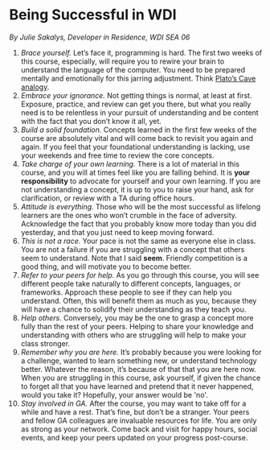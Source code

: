 # Being Successful in WDI

_By Julie Sakalys, Developer in Residence, WDI SEA 06_

1. _Brace yourself._ Let’s face it, programming is hard. The first two weeks of this course, especially, will require you to rewire your brain to understand the language of the computer. You need to be prepared mentally and emotionally for this jarring adjustment. Think [Plato’s Cave analogy](https://en.wikipedia.org/wiki/Allegory_of_the_Cave).
2. _Embrace your ignorance._ Not getting things is normal, at least at first. Exposure, practice, and review can get you there, but what you really need is to be relentless in your pursuit of understanding and be content with the fact that you don’t know it all, yet.
3. _Build a solid foundation._ Concepts learned in the first few weeks of the course are absolutely vital and will come back to revisit you again and again. If you feel that your foundational understanding is lacking, use your weekends and free time to review the core concepts.
4. _Take charge of your own learning._ There is a lot of material in this course, and you will at times feel like you are falling behind. It is **your responsibility** to advocate for yourself and your own learning. If you are not understanding a concept, it is up to you to raise your hand, ask for clarification, or review with a TA during office hours.
5. _Attitude is everything._ Those who will be the most successful as lifelong learners are the ones who won’t crumble in the face of adversity. Acknowledge the fact that you probably know more today than you did yesterday, and that you just need to keep moving forward.
6. _This is not a race._ Your pace is not the same as everyone else in class. You are not a failure if you are struggling with a concept that others seem to understand. Note that I said **seem**. Friendly competition is a good thing, and will motivate you to become better.
7. _Refer to your peers for help._ As you go through this course, you will see different people take naturally to different concepts, languages, or frameworks. Approach these people to see if they can help you understand. Often, this will benefit them as much as you, because they will have a chance to solidify their understanding as they teach you.
8. _Help others._ Conversely, you may be the one to grasp a concept more fully than the rest of your peers. Helping to share your knowledge and understanding with others who are struggling will help to make your class stronger.
9. _Remember why you are here._ It’s probably because you were looking for a challenge, wanted to learn something new, or understand technology better. Whatever the reason, it’s because of that that you are here now. When you are struggling in this course, ask yourself, if given the chance to forget all that you have learned and pretend that it never happened, would you take it? Hopefully, your answer would be 'no'.
10. _Stay involved in GA._ After the course, you may want to take off for a while and have a rest. That’s fine, but don’t be a stranger. Your peers and fellow GA colleagues are invaluable resources for life. You are only as strong as your network. Come back and visit for happy hours, social events, and keep your peers updated on your progress post-course.

